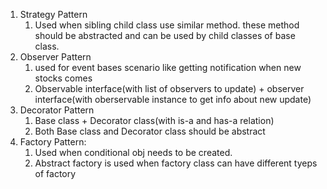 1. Strategy Pattern
   1. Used when sibling child class use similar method. these method should be abstracted and can be used by child classes of base class.
2. Observer Pattern
   1. used for event bases scenario like getting notification when new stocks comes
   2. Observable interface(with list of observers to update) + observer interface(with oberservable instance to get info about new update)
3. Decorator Pattern
    1. Base class + Decorator class(with is-a and has-a relation)
   2. Both Base class and Decorator class should be abstract
4. Factory Pattern:
   1. Used when conditional obj needs to be created.
   2. Abstract factory is used when factory class can have different tyeps of factory